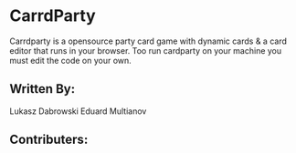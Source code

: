 # CarrdParty #
Carrdparty is a opensource party card game with dynamic cards &amp; a card editor that runs in your browser. 
Too run cardparty on your machine you must edit the code on your own. 

## Written By: ##
Lukasz Dabrowski
Eduard Multianov
## Contributers: ##
